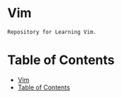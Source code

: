 # Vim

    Repository for Learning Vim.

# Table of Contents

- [Vim](#vim)
- [Table of Contents](#table-of-contents)
